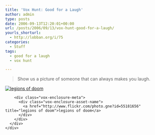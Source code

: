 ```yaml
---
title: 'Vox Hunt: Good for a Laugh'
author: admin
type: posts
date: 2006-09-13T12:20:01+00:00
url: /posts/2006/09/13/vox-hunt-good-for-a-laugh/
yourls_shorturl:
  - http://lobban.org/i/75
categories:
  - Stuff
tags:
  - good for a laugh
  - vox hunt

---
```

> Show us a picture of someone that can always&#160;makes you laugh.

<div class="vox-enclosure vox-enclosure-center vox-enclosure-large vox-photo-enclosure">
  <div class="vox-enclosure-inner">
    <div class="vox-enclosure-list">
      <div class="vox-enclosure-item vox-photo-asset vox-last">
        <div class="vox-enclosure-image">
          <a href="http://www.flickr.com/photo.gne?id=55181656" title="legions of doom"><img alt="legions of doom" class="asset asset-image at-xid-6a01348743f8e2970c0133f423d9f5970b" src="https://nonimage.typepad.com/.a/6a01348743f8e2970c0133f423d9f5970b-320pi" /></a>
        </div>
        
        <div class="vox-enclosure-meta">
          <div class="vox-enclosure-asset-name">
            <a href="http://www.flickr.com/photo.gne?id=55181656" title="legions of doom">legions of doom</a>
          </div>
        </div>
      </div>
    </div>
  </div>
</div>